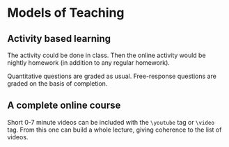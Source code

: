 Models of Teaching
==================


Activity based learning
-----------------------

The activity could be done in class. Then the online activity would be 
nightly homework (in addition to any regular homework).

Quantitative questions are graded as usual. Free-response questions are 
graded on the basis of completion. 


A complete online course
------------------------

Short 0-7 minute videos can be included with the `\youtube` tag or
`\video` tag. From this one can build a whole lecture, giving
coherence to the list of videos. 